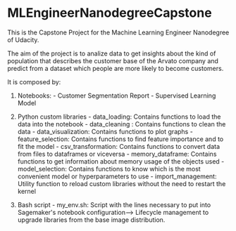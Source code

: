 # MLEngineerNanodegreeCapstone

This is the Capstone Project for the Machine Learning Engineer Nanodegree of Udacity.

The aim of the project is to analize data to get insights about the kind of population that describes the customer base of the Arvato company and predict from a dataset which people are more likely to become customers.


It is composed by:
  1. Notebooks:
    - Customer Segmentation Report
    - Supervised Learning Model
    
  2. Python custom libraries
    - data_loading:
              Contains functions to load the data into the notebook
    - data_cleaning :
              Contains functions to clean the data
    - data_visualization:
              Contains functions to plot graphs 
    - feature_selection:
              Contains functions to find feature importance and to fit the model
    - csv_transformation:
              Contains functions to convert data from files to dataframes or viceversa
    - memory_dataframe:
              Contains functions to get information about memory usage of the objects used
    - model_selection:
              Contains functions to know which is the most convenient model or hyperparameters to use
    - import_management:
              Utility function to reload custom libraries without the need to restart the kernel
        
   3. Bash script
    - my_env.sh:
             Script with the lines necessary to put into Sagemaker's notebook configuration--> Lifecycle management to                  upgrade libraries from the base image distribution.
